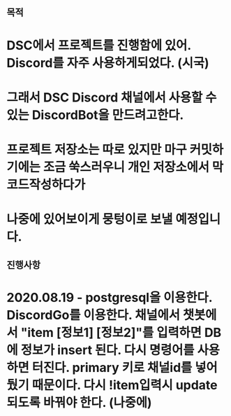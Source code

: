 ## 목적  
# DSC에서 프로젝트를 진행함에 있어. Discord를 자주 사용하게되었다. (시국)
# 그래서 DSC Discord 채널에서 사용할 수 있는 DiscordBot을 만드려고한다.
# 프로젝트 저장소는 따로 있지만 마구 커밋하기에는 조금 쑥스러우니 개인 저장소에서 막 코드작성하다가
# 나중에 있어보이게 뭉텅이로 보낼 예정입니다.


## 진행사항
# 2020.08.19 - postgresql을 이용한다. DiscordGo를 이용한다. 채널에서 챗봇에서 "item [정보1] [정보2]"를 입력하면 DB에 정보가 insert 된다. 다시 명령어를 사용하면 터진다. primary 키로 채널id를 넣어뒀기 때문이다. 다시 !item입력시 update되도록 바꿔야 한다. (나중에)
